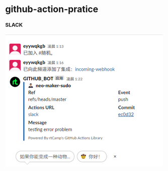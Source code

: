 # github-action-pratice

### SLACK

![Image](https://github.com/neo-maker-sudo/github-action-pratice/blob/master/images/slack/slack-1.PNG)

